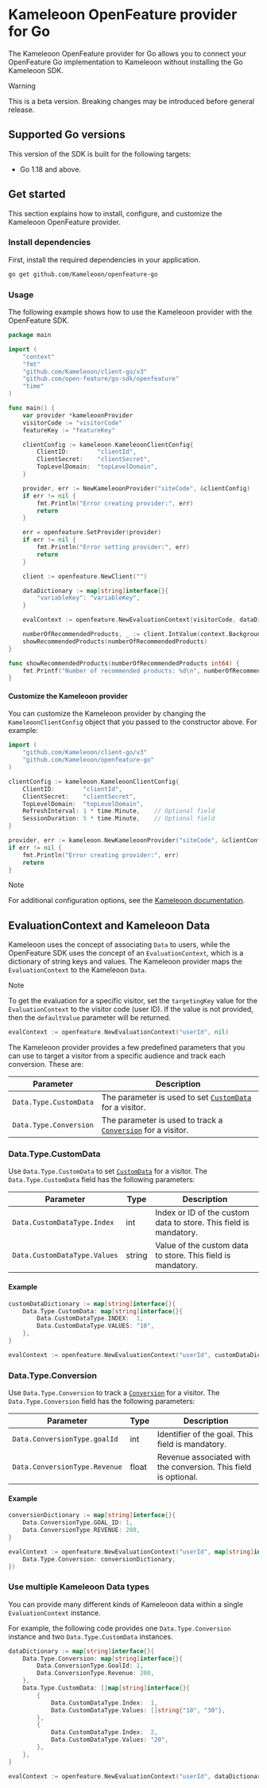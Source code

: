 # Kameleoon OpenFeature provider for Go

The Kameleoon OpenFeature provider for Go allows you to connect your OpenFeature Go implementation to Kameleoon without installing the Go Kameleoon SDK.

> [!WARNING]
> This is a beta version. Breaking changes may be introduced before general release.

## Supported Go versions

This version of the SDK is built for the following targets:

* Go 1.18 and above.

## Get started

This section explains how to install, configure, and customize the Kameleoon OpenFeature provider.

### Install dependencies

First, install the required dependencies in your application.

```sh
go get github.com/Kameleoon/openfeature-go
```

### Usage

The following example shows how to use the Kameleoon provider with the OpenFeature SDK.

```go
package main

import (
	"context"
	"fmt"
	"github.com/Kameleoon/client-go/v3"
	"github.com/open-feature/go-sdk/openfeature"
	"time"
)

func main() {
	var provider *kameleoonProvider
	visitorCode := "visitorCode"
	featureKey := "featureKey"

	clientConfig := kameleoon.KameleoonClientConfig{
		ClientID:        "clientId",
		ClientSecret:    "clientSecret",
		TopLevelDomain:  "topLevelDomain",
	}

	provider, err := NewKameleoonProvider("siteCode", &clientConfig)
	if err != nil {
		fmt.Println("Error creating provider:", err)
		return
	}

	err = openfeature.SetProvider(provider)
	if err != nil {
		fmt.Println("Error setting provider:", err)
		return
	}

	client := openfeature.NewClient("")

	dataDictionary := map[string]interface{}{
		"variableKey": "variableKey",
	}

	evalContext := openfeature.NewEvaluationContext(visitorCode, dataDictionary)

	numberOfRecommendedProducts, _ := client.IntValue(context.Background(), featureKey, 5, evalContext)
	showRecommendedProducts(numberOfRecommendedProducts)
}

func showRecommendedProducts(numberOfRecommendedProducts int64) {
	fmt.Printf("Number of recommended products: %d\n", numberOfRecommendedProducts)
}
```

#### Customize the Kameleoon provider

You can customize the Kameleoon provider by changing the `KameleoonClientConfig` object that you passed to the constructor above. For example:

```go
import (
    "github.com/Kameleoon/client-go/v3"
    "github.com/Kameleoon/openfeature-go"
)

clientConfig := kameleoon.KameleoonClientConfig{
	ClientID:        "clientId",
	ClientSecret:    "clientSecret",
	TopLevelDomain:  "topLevelDomain",
	RefreshInterval: 1 * time.Minute,    // Optional field
    SessionDuration: 5 * time.Minute,    // Optional field
}

provider, err := kameleoon.NewKameleoonProvider("siteCode", &clientConfig)
if err != nil {
	fmt.Println("Error creating provider:", err)
	return
}
```
> [!NOTE]
> For additional configuration options, see the [Kameleoon documentation](https://developers.kameleoon.com/feature-management-and-experimentation/web-sdks/go-sdk/#example-code).

## EvaluationContext and Kameleoon Data

Kameleoon uses the concept of associating `Data` to users, while the OpenFeature SDK uses the concept of an `EvaluationContext`, which is a dictionary of string keys and values. The Kameleoon provider maps the `EvaluationContext` to the Kameleoon `Data`.

> [!NOTE]
> To get the evaluation for a specific visitor, set the `targetingKey` value for the `EvaluationContext` to the visitor code (user ID). If the value is not provided, then the `defaultValue` parameter will be returned.

```go
evalContext := openfeature.NewEvaluationContext("userId", nil)
```

The Kameleoon provider provides a few predefined parameters that you can use to target a visitor from a specific audience and track each conversion. These are:

| Parameter              | Description                                                                                                                                                         |
|------------------------|---------------------------------------------------------------------------------------------------------------------------------------------------------------------|
| `Data.Type.CustomData` | The parameter is used to set [`CustomData`](https://developers.kameleoon.com/feature-management-and-experimentation/web-sdks/go-sdk/#customdata) for a visitor.     |
| `Data.Type.Conversion` | The parameter is used to track a [`Conversion`](https://developers.kameleoon.com/feature-management-and-experimentation/web-sdks/go-sdk/#conversion) for a visitor. |

### Data.Type.CustomData

Use `Data.Type.CustomData` to set [`CustomData`](https://developers.kameleoon.com/feature-management-and-experimentation/web-sdks/go-sdk/#customdata) for a visitor. The `Data.Type.CustomData` field has the following parameters:

| Parameter                    | Type   | Description                                                       |
|------------------------------|--------|-------------------------------------------------------------------|
| `Data.CustomDataType.Index`  | int    | Index or ID of the custom data to store. This field is mandatory. |
| `Data.CustomDataType.Values` | string | Value of the custom data to store. This field is mandatory.       |

#### Example

```go
customDataDictionary := map[string]interface{}{
    Data.Type.CustomData: map[string]interface{}{
        Data.CustomDataType.INDEX:  1,
        Data.CustomDataType.VALUES: "10",
	},
}

evalContext := openfeature.NewEvaluationContext("userId", customDataDictionary)
```

### Data.Type.Conversion

Use `Data.Type.Conversion` to track a [`Conversion`](https://developers.kameleoon.com/feature-management-and-experimentation/web-sdks/go-sdk/#conversion) for a visitor. The `Data.Type.Conversion` field has the following parameters:

| Parameter                     | Type  | Description                                                     |
|-------------------------------|-------|-----------------------------------------------------------------|
| `Data.ConversionType.goalId`  | int   | Identifier of the goal. This field is mandatory.                |
| `Data.ConversionType.Revenue` | float | Revenue associated with the conversion. This field is optional. |

#### Example

```go
conversionDictionary := map[string]interface{}{
    Data.ConversionType.GOAL_ID: 1,
    Data.ConversionType.REVENUE: 200,
}

evalContext := openfeature.NewEvaluationContext("userId", map[string]interface{}{
	Data.Type.Conversion: conversionDictionary,
})
```

### Use multiple Kameleoon Data types

You can provide many different kinds of Kameleoon data within a single `EvaluationContext` instance.

For example, the following code provides one `Data.Type.Conversion` instance and two `Data.Type.CustomData` instances.

```go
dataDictionary := map[string]interface{}{
    Data.Type.Conversion: map[string]interface{}{
        Data.ConversionType.GoalId: 1,
        Data.ConversionType.Revenue: 200,
    },
    Data.Type.CustomData: []map[string]interface{}{
        {
            Data.CustomDataType.Index:  1,
            Data.CustomDataType.Values: []string{"10", "30"},
        },
        {
            Data.CustomDataType.Index:  2,
            Data.CustomDataType.Values: "20",
        },
    },
}

evalContext := openfeature.NewEvaluationContext("userId", dataDictionary)
```
